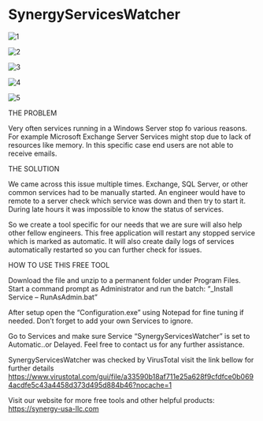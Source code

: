 # SynergyServicesWatcher




![1](https://user-images.githubusercontent.com/94911727/158199894-092228a9-f731-42d6-bef4-f6013be55ad3.jpg)


![2](https://user-images.githubusercontent.com/94911727/158199920-18ca86b0-0562-47b2-9ba7-7cf97810a3f6.jpg)



![3](https://user-images.githubusercontent.com/94911727/158199933-07a9eea6-8db6-46e8-93db-7b4e347aa9af.jpg)



![4](https://user-images.githubusercontent.com/94911727/158199940-b0c58a0f-b496-4070-a123-422cf3c91fee.jpg)


![5](https://user-images.githubusercontent.com/94911727/158199949-97ab049e-ae33-4af2-ac4f-660cee2ff429.jpg)



THE PROBLEM

Very often services running in a Windows Server stop fo various reasons.
For example Microsoft Exchange Server Services might stop due to lack of resources like memory.
In this specific case end users are not able to receive emails.


THE SOLUTION

We came across this issue multiple times.
Exchange, SQL Server, or other common services had to be manually started.
An engineer would have to remote to a server check which service was down and then try to start it.
During late hours it was impossible to know the status of services.

So we create a tool specific for our needs that we are sure will also help other fellow engineers.
This free application will restart any stopped service which is marked as automatic.
It will also create daily logs of services automatically restarted so you can further check for issues. 


HOW TO USE THIS FREE TOOL

Download the file and unzip to a permanent folder under Program Files.
Start a command prompt as Administrator and run the batch: “_Install Service – RunAsAdmin.bat”

After setup open the “Configuration.exe” using Notepad for fine tuning if needed.
Don’t forget to add your own Services to ignore.

Go to Services and make sure Service “SynergyServicesWatcher” is set to Automatic..or Delayed.
Feel free to contact us for any further assistance.

SynergyServicesWatcher was checked by VirusTotal visit the link bellow for further details https://www.virustotal.com/gui/file/a33590b18af711e25a628f9cfdfce0b0694acdfe5c43a4458d373d495d884b46?nocache=1


Visit our website for more free tools and other helpful products: https://synergy-usa-llc.com
